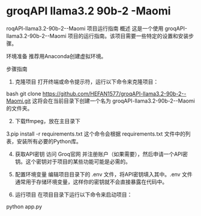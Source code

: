 # groqAPI llama3.2 90b-2 -Maomi
roqAPI-llama3.2-90b-2--Maomi 项目运行指南
概述
这是一个使用 groqAPI-llama3.2-90b-2--Maomi 项目的运行指南。该项目需要一些特定的设置和安装步骤。

环境准备
推荐用Anaconda创建虚拟环境。

步骤指南
1. 克隆项目
打开终端或命令提示符，运行以下命令来克隆项目：

bash
git clone https://github.com/HEFAN1577/groqAPI-llama3.2-90b-2--Maomi.git
这将会在当前目录下创建一个名为 groqAPI-llama3.2-90b-2--Maomi 的文件夹。

2. 下载ffmpeg，放在主目录下

3.pip install -r requirements.txt
这个命令会根据 requirements.txt 文件中的列表，安装所有必要的Python库。

4. 获取API密钥
访问 Groq官网 并注册账户（如果需要），然后申请一个API密钥。这个密钥对于项目的某些功能可能是必需的。

5. 配置环境变量
编辑项目目录下的 .env 文件，将API密钥填入其中。.env 文件通常用于存储环境变量，这样你的密钥就不会直接暴露在代码中。

6. 运行项目
在项目目录下运行以下命令来启动项目：

python app.py
